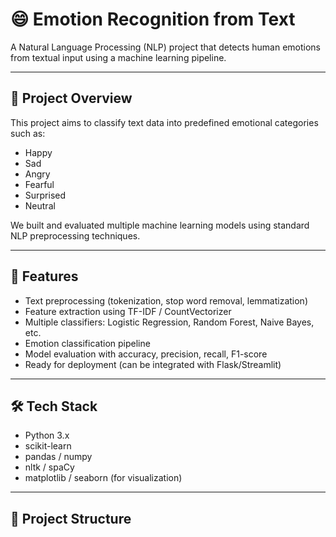 # 😄 Emotion Recognition from Text

A Natural Language Processing (NLP) project that detects human emotions from textual input using a machine learning pipeline.

---

## 📌 Project Overview

This project aims to classify text data into predefined emotional categories such as:
- Happy
- Sad
- Angry
- Fearful
- Surprised
- Neutral

We built and evaluated multiple machine learning models using standard NLP preprocessing techniques.

---

## 🚀 Features

- Text preprocessing (tokenization, stop word removal, lemmatization)
- Feature extraction using TF-IDF / CountVectorizer
- Multiple classifiers: Logistic Regression, Random Forest, Naive Bayes, etc.
- Emotion classification pipeline
- Model evaluation with accuracy, precision, recall, F1-score
- Ready for deployment (can be integrated with Flask/Streamlit)

---

## 🛠️ Tech Stack

- Python 3.x
- scikit-learn
- pandas / numpy
- nltk / spaCy
- matplotlib / seaborn (for visualization)

---

## 📂 Project Structure

